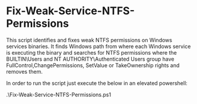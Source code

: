 # Fix-Weak-Service-NTFS-Permissions
This script identifies and fixes weak NTFS permissions on Windows services binaries. 
It finds Windows path from where each Windows service is executing the binary and searches for NTFS permissions where the BUILTIN\Users and NT AUTHORITY\Authenticated Users group have FullControl,ChangePermissions, SetValue or TakeOwnership rights and removes them.

In order to run the script just execute the below in an elevated powershell:

.\Fix-Weak-Service-NTFS-Permissions.ps1
